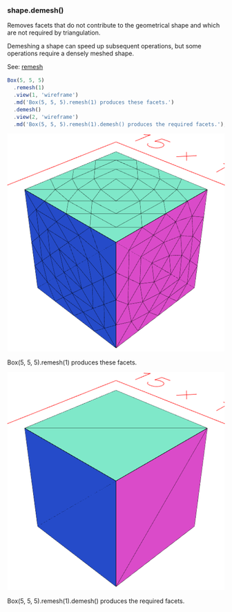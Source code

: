 ### shape.demesh()

Removes facets that do not contribute to the geometrical shape and which are not required by triangulation.

Demeshing a shape can speed up subsequent operations, but some operations require a densely meshed shape.

See: [remesh](#https://raw.githubusercontent.com/jsxcad/JSxCAD/master/nb/api/remesh.nb)

```JavaScript
Box(5, 5, 5)
  .remesh(1)
  .view(1, 'wireframe')
  .md('Box(5, 5, 5).remesh(1) produces these facets.')
  .demesh()
  .view(2, 'wireframe')
  .md('Box(5, 5, 5).remesh(1).demesh() produces the required facets.');
```

![Image](demesh.md.0.png)

Box(5, 5, 5).remesh(1) produces these facets.

![Image](demesh.md.1.png)

Box(5, 5, 5).remesh(1).demesh() produces the required facets.
